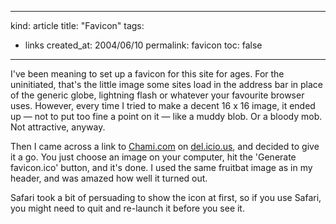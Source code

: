 -----
kind: article
title: "Favicon"
tags:
- links
created_at: 2004/06/10
permalink: favicon
toc: false
-----

<p>I've been meaning to set up a favicon for this site for ages. For the uninitiated, that's the little image some sites load in the address bar in place of the generic globe, lightning flash or whatever your favourite browser uses. However, every time I tried to make a decent 16 x 16 image, it ended up &mdash; not to put too fine a point on it &mdash; like a muddy blob. Or a bloody mob. Not attractive, anyway.</p><p>Then I came across a link to <a href="http://www.html-kit.com/e/favicon.cgi" title="Make a favicon from any image">Chami.com</a> on <a href="http://del.icio.us/">del.icio.us</a>, and decided to give it a go. You just choose an image on your computer, hit the 'Generate favicon.ico' button, and it's done. I used the same fruitbat image as in my header, and was amazed how well it turned out.</p><p>Safari took a bit of persuading to show the icon at first, so if you use Safari, you might need to quit and re-launch it before you see it.</p>


